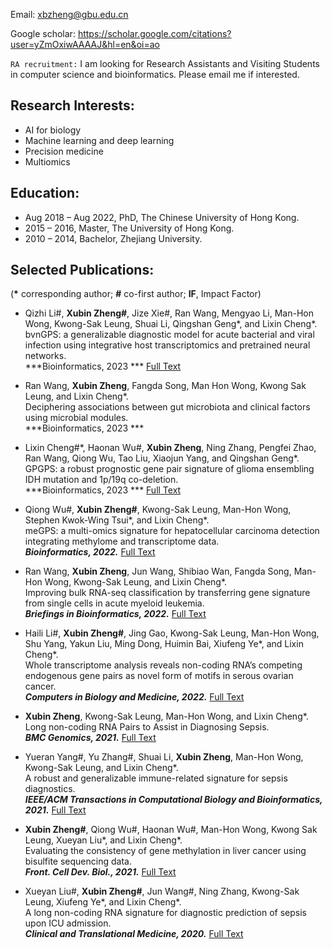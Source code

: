 Email: xbzheng@gbu.edu.cn

Google scholar: https://scholar.google.com/citations?user=yZmOxiwAAAAJ&hl=en&oi=ao

`RA recruitment:` I am looking for Research Assistants and Visiting Students in computer science and bioinformatics. Please email me if interested.

## Research Interests:
* AI for biology
* Machine learning and deep learning
* Precision medicine
* Multiomics

## Education:
* Aug 2018 – Aug 2022, PhD, The Chinese University of Hong Kong.
* 2015 – 2016, Master, The University of Hong Kong.
* 2010 – 2014, Bachelor, Zhejiang University.

## Selected Publications: 
(**\*** corresponding author; **#** co-first author; **IF**, Impact Factor)

* Qizhi Li#, **Xubin Zheng#**, Jize Xie#, Ran Wang, Mengyao Li, Man-Hon Wong, Kwong-Sak Leung, Shuai Li, Qingshan Geng\*, and Lixin Cheng\*.   
bvnGPS: a generalizable diagnostic model for acute bacterial and viral infection using integrative host transcriptomics and pretrained neural networks.   
***Bioinformatics, 2023 ***
[Full Text](https://doi.org/10.1093/bioinformatics/btad109)

* Ran Wang, **Xubin Zheng**, Fangda Song, Man Hon Wong, Kwong Sak Leung, and Lixin Cheng\*.   
Deciphering associations between gut microbiota and clinical factors using microbial modules.   
***Bioinformatics, 2023 ***

*	Lixin Cheng#\*, Haonan Wu#, **Xubin Zheng**, Ning Zhang, Pengfei Zhao, Ran Wang, Qiong Wu, Tao Liu, Xiaojun Yang, and Qingshan Geng\*.   
GPGPS: a robust prognostic gene pair signature of glioma ensembling IDH mutation and 1p/19q co-deletion.   
***Bioinformatics, 2023 ***
[Full Text](https://doi.org/10.1093/bioinformatics/btac850) 

*	Qiong Wu#, **Xubin Zheng#**, Kwong-Sak Leung, Man-Hon Wong, Stephen Kwok-Wing Tsui\*, and Lixin Cheng\*.  
meGPS: a multi-omics signature for hepatocellular carcinoma detection integrating methylome and transcriptome data.  
***Bioinformatics, 2022.***
[Full Text](https://doi.org/10.1093/bioinformatics/btac379) 

*	Ran Wang, **Xubin Zheng**, Jun Wang, Shibiao Wan, Fangda Song, Man-Hon Wong, Kwong-Sak Leung, and Lixin Cheng\*.  
Improving bulk RNA-seq classification by transferring gene signature from single cells in acute myeloid leukemia.   
***Briefings in Bioinformatics, 2022.***
[Full Text](https://doi.org/10.1093/bib/bbac002)

* Haili Li#, **Xubin Zheng#**, Jing Gao, Kwong-Sak Leung, Man-Hon Wong, Shu Yang, Yakun Liu, Ming Dong, Huimin Bai, Xiufeng Ye\*, and Lixin Cheng\*.  
Whole transcriptome analysis reveals non-coding RNA’s competing endogenous gene pairs as novel form of motifs in serous ovarian cancer.   
***Computers in Biology and Medicine, 2022.***
[Full Text](https://doi.org/10.1016/j.compbiomed.2022.105881)

*	**Xubin Zheng**, Kwong-Sak Leung, Man-Hon Wong, and Lixin Cheng\*.  
Long non-coding RNA Pairs to Assist in Diagnosing Sepsis.  
***BMC Genomics, 2021.*** 
[Full Text](https://doi.org/10.1186/s12864-021-07576-4)

*	Yueran Yang#, Yu Zhang#, Shuai Li, **Xubin Zheng**, Man-Hon Wong, Kwong-Sak Leung, and Lixin Cheng\*.  
A robust and generalizable immune-related signature for sepsis diagnostics.  
***IEEE/ACM Transactions in Computational Biology and Bioinformatics, 2021.*** 
[Full Text](https://pubmed.ncbi.nlm.nih.gov/34437068/)

*	**Xubin Zheng#**, Qiong Wu#, Haonan Wu#, Man-Hon Wong, Kwong Sak Leung, Xueyan Liu\*, and Lixin Cheng\*.  
Evaluating the consistency of gene methylation in liver cancer using bisulfite sequencing data.  
***Front. Cell Dev. Biol., 2021.***
[Full Text](https://doi.org/10.3389/fcell.2021.671302)

*	Xueyan Liu#, **Xubin Zheng#**, Jun Wang#, Ning Zhang, Kwong-Sak Leung, Xiufeng Ye\*, and Lixin Cheng\*.  
A long non-coding RNA signature for diagnostic prediction of sepsis upon ICU admission.  
***Clinical and Translational Medicine, 2020.***
[Full Text](https://doi.org/10.1002/ctm2.123)
